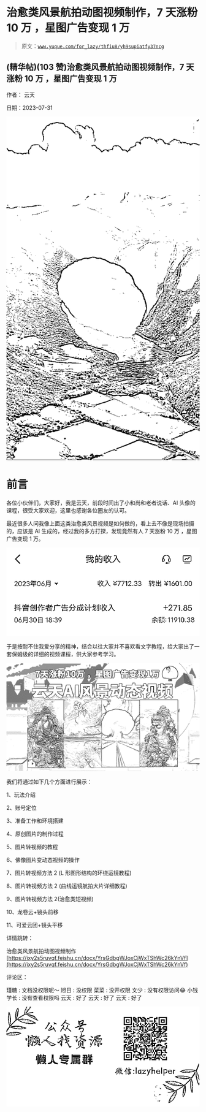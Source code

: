 # 治愈类风景航拍动图视频制作，7 天涨粉 10 万 ，星图广告变现 1 万

> 原文：[`www.yuque.com/for_lazy/thfiu8/yh9supiatfy37ncg`](https://www.yuque.com/for_lazy/thfiu8/yh9supiatfy37ncg)



## (精华帖)(103 赞)治愈类风景航拍动图视频制作，7 天涨粉 10 万 ，星图广告变现 1 万 

作者： 云天 

日期：2023-07-31 

![](img/b84ebeca51dc475af3b938176112e251.png)  

# 前言 

各位小伙伴们，大家好，我是云天，前段时间出了小和尚和老者说话、AI 头像的课程，很受大家欢迎，这里也感谢各位圈友的认可。 

最近很多人问我像上面这类治愈类风景视频是如何做的，看上去不像是现场拍摄的，应该是 AI 生成的，经过我的多方打探，发现竟然有人 7 天涨粉 10 万 ，星图广告变现 1 万。 

![](img/239e5b06877d2a6cd253b37538dc9ace.png)  

于是按耐不住我爱分享的精神，结合以往大家并不喜欢看文字教程，给大家出了一套保姆级的详细的视频课程，供大家参考学习。 

![](img/09978f0fce2b8f63768aa09db81b9234.png)  

我们将通过如下几个方面进行展示： 

1、玩法介绍 

2、账号定位 

3、准备工作和环境搭建 

4、原创图片的制作过程 

5、图片转视频的教程 

6、佛像图片变动态视频的操作 

7、图片转视频方法 2 (L 形图形结构的环绕运镜教程) 

8、图片转视频方法 2 (曲线运镜航拍大片详细教程) 

9、图片转视频方法 2(治愈类短视频) 

10、龙卷云+镜头前移 

11、可爱云团+镜头平移 

详情跳转： 

‌⁣⁢‌‌‬‍‬‍⁣‌‌⁤⁣⁡⁤‌⁣⁢⁢⁣⁤⁣‌‬⁢⁡‌⁢‌‌⁤‍‌‌⁤⁣治愈类风景航拍动图视频制作[https://ixy2s5ruvqf.feishu.cn/docx/YrsGdbgWJoxCjWxTShWc26kYnVf](https://ixy2s5ruvqf.feishu.cn/docx/YrsGdbgWJoxCjWxTShWc26kYnVf) 

评论区： 

瑾糖 : 文档没权限呢～ 旭日 : 没权限 菜菜 : 没开权限 文少 : 没有权限访问😂 小钱学长 : 没有查看权限吗 云天 : 好了 云天 : 好了 云天 : 好了 

![](img/894d30a529e7c37bcd3392323c99941c.png)  